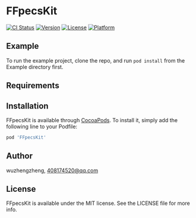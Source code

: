 # FFpecsKit

[![CI Status](https://img.shields.io/travis/wuzhengzheng/FFpecsKit.svg?style=flat)](https://travis-ci.org/wuzhengzheng/FFpecsKit)
[![Version](https://img.shields.io/cocoapods/v/FFpecsKit.svg?style=flat)](https://cocoapods.org/pods/FFpecsKit)
[![License](https://img.shields.io/cocoapods/l/FFpecsKit.svg?style=flat)](https://cocoapods.org/pods/FFpecsKit)
[![Platform](https://img.shields.io/cocoapods/p/FFpecsKit.svg?style=flat)](https://cocoapods.org/pods/FFpecsKit)

## Example

To run the example project, clone the repo, and run `pod install` from the Example directory first.

## Requirements

## Installation

FFpecsKit is available through [CocoaPods](https://cocoapods.org). To install
it, simply add the following line to your Podfile:

```ruby
pod 'FFpecsKit'
```

## Author

wuzhengzheng, 408174520@qq.com

## License

FFpecsKit is available under the MIT license. See the LICENSE file for more info.
